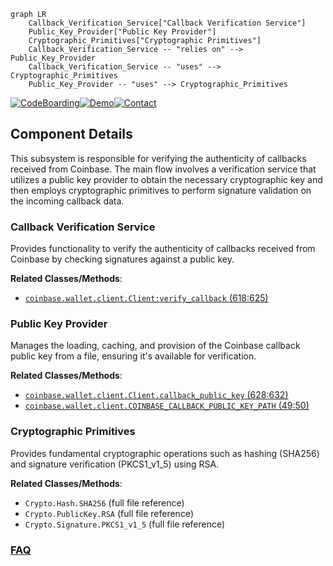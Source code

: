 ```mermaid
graph LR
    Callback_Verification_Service["Callback Verification Service"]
    Public_Key_Provider["Public Key Provider"]
    Cryptographic_Primitives["Cryptographic Primitives"]
    Callback_Verification_Service -- "relies on" --> Public_Key_Provider
    Callback_Verification_Service -- "uses" --> Cryptographic_Primitives
    Public_Key_Provider -- "uses" --> Cryptographic_Primitives
```
[![CodeBoarding](https://img.shields.io/badge/Generated%20by-CodeBoarding-9cf?style=flat-square)](https://github.com/CodeBoarding/GeneratedOnBoardings)[![Demo](https://img.shields.io/badge/Try%20our-Demo-blue?style=flat-square)](https://www.codeboarding.org/demo)[![Contact](https://img.shields.io/badge/Contact%20us%20-%20contact@codeboarding.org-lightgrey?style=flat-square)](mailto:contact@codeboarding.org)

## Component Details

This subsystem is responsible for verifying the authenticity of callbacks received from Coinbase. The main flow involves a verification service that utilizes a public key provider to obtain the necessary cryptographic key and then employs cryptographic primitives to perform signature validation on the incoming callback data.

### Callback Verification Service
Provides functionality to verify the authenticity of callbacks received from Coinbase by checking signatures against a public key.


**Related Classes/Methods**:

- <a href="https://github.com/coinbase/coinbase-python/blob/master/coinbase/wallet/client.py#L618-L625" target="_blank" rel="noopener noreferrer">`coinbase.wallet.client.Client:verify_callback` (618:625)</a>


### Public Key Provider
Manages the loading, caching, and provision of the Coinbase callback public key from a file, ensuring it's available for verification.


**Related Classes/Methods**:

- <a href="https://github.com/coinbase/coinbase-python/blob/master/coinbase/wallet/client.py#L628-L632" target="_blank" rel="noopener noreferrer">`coinbase.wallet.client.Client.callback_public_key` (628:632)</a>
- <a href="https://github.com/coinbase/coinbase-python/blob/master/coinbase/wallet/client.py#L49-L50" target="_blank" rel="noopener noreferrer">`coinbase.wallet.client.COINBASE_CALLBACK_PUBLIC_KEY_PATH` (49:50)</a>


### Cryptographic Primitives
Provides fundamental cryptographic operations such as hashing (SHA256) and signature verification (PKCS1_v1_5) using RSA.


**Related Classes/Methods**:

- `Crypto.Hash.SHA256` (full file reference)
- `Crypto.PublicKey.RSA` (full file reference)
- `Crypto.Signature.PKCS1_v1_5` (full file reference)




### [FAQ](https://github.com/CodeBoarding/GeneratedOnBoardings/tree/main?tab=readme-ov-file#faq)